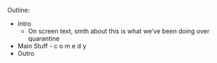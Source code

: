  
Outline:

- Intro
  - On screen text, smth about this is what we’ve been doing over quarantine
- Main Stuff - c o m e d y
- Outro
